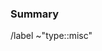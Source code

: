 <!-- Make sure that your title is descriptive! -->

### Summary

<!-- A clear and concise description of what needs to be done. -->



/label ~"type::misc"
